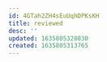 ```yaml
---
id: 4GTah2ZH4sEuUqhDPKsKH
title: reviewed
desc: ''
updated: 1635805320830
created: 1635805313765
---
```




